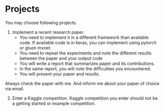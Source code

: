 # Projects

You may choose following projects.


1. Implement a recent research paper.
    - You need to implement it in a different framework than available code. If available code is in keras, you can implement using pytorch or gluon mxnet.
    - You need to repeat the experiments and note the different results between the paper and your output code
    - You will write a report that summarizes paper and its contributions.
    - In the same report, you will note the difficulties you encountered.
    - You will present your paper and results.

Always check the paper with me.
And inform me about your paper of choice via email.

2. Enter a Kaggle competition. Kaggle competition you enter should not be a getting started or example competition. 



